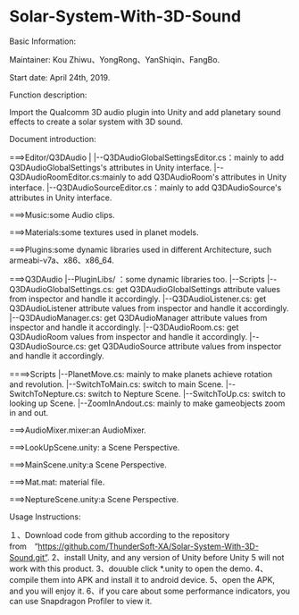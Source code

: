 # Solar-System-With-3D-Sound

Basic Information:

Maintainer: Kou Zhiwu、YongRong、YanShiqin、FangBo.

Start date: April 24th, 2019.

Function description:

Import the Qualcomm 3D audio plugin into Unity and add planetary sound effects to create a solar system with 3D sound.

Document introduction:

===>Editor/Q3DAudio
    |
    |--Q3DAudioGlobalSettingsEditor.cs：mainly to add Q3DAudioGlobalSettings's attributes in Unity interface.
    |--Q3DAudioRoomEditor.cs:mainly to add Q3DAudioRoom's attributes in Unity interface.
    |--Q3DAudioSourceEditor.cs：mainly to add Q3DAudioSource's attributes in Unity interface.
    
===>Music:some Audio clips.

===>Materials:some textures used in planet models.

===>Plugins:some dynamic libraries used in different Architecture, such armeabi-v7a、x86、x86_64.

===>Q3DAudio
    |--PluginLibs/ ：some dynamic libraries too.
    |--Scripts 
         |--Q3DAudioGlobalSettings.cs:  get Q3DAudioGlobalSettings attribute values from inspector and handle it accordingly.
         |--Q3DAudioListener.cs:        get Q3DAudioListener attribute values from inspector and handle it accordingly.
         |--Q3DAudioManager.cs:         get Q3DAudioManager attribute values from inspector and handle it accordingly.
         |--Q3DAudioRoom.cs:            get Q3DAudioRoom values from inspector and handle it accordingly.
         |--Q3DAudioSource.cs:          get Q3DAudioSource attribute values from inspector and handle it accordingly.

====>Scripts
     |--PlanetMove.cs:                  mainly to make planets achieve rotation　and revolution.
     |--SwitchToMain.cs:                switch to main Scene.
     |--SwitchToNepture.cs:             switch to Nepture Scene.
     |--SwitchToUp.cs:                  switch to looking up Scene.
     |--ZoomInAndout.cs:                mainly to make gameobjects zoom in and out.

===>AudioMixer.mixer:an AudioMixer.

===>LookUpScene.unity: a Scene Perspective.

===>MainScene.unity:a Scene Perspective.

===>Mat.mat: material file.

===>NeptureScene.unity:a Scene Perspective.

Usage Instructions:

１、Download code from github according to the repository from　“https://github.com/ThunderSoft-XA/Solar-System-With-3D-Sound.git”.
2、install Unity, and any version of Unity before Unity 5 will not work with this product.
3、douuble click *.unity to open the demo.
4、compile them into APK and install it to android device.
5、open the APK, and you will enjoy it.
6、if you care about some performance indicators, you can use Snapdragon Profiler to view it.
